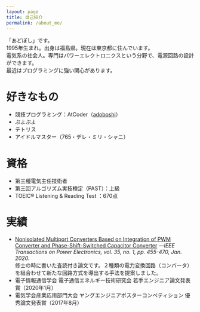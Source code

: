 ```yaml
---
layout: page
title: 自己紹介
permalink: /about_me/
---
```

「あどぼし」です。<br>
1995年生まれ。出身は福島県。現在は東京都に住んでいます。<br>
電気系の社会人。専門はパワーエレクトロニクスという分野で、電源回路の設計ができます。<br>
最近はプログラミングに強い関心があります。<br>

# 好きなもの
- 競技プログラミング：AtCoder（[adoboshi](https://atcoder.jp/users/adoboshi)）
- ぷよぷよ
- テトリス
- アイドルマスター（765・デレ・ミリ・シャニ）

# 資格
- 第三種電気主任技術者
- 第三回アルゴリズム実技検定（PAST）：上級
- TOEIC® Listening & Reading Test ：670点

# 実績
- [Nonisolated Multiport Converters Based on Integration of PWM Converter and Phase-Shift-Switched Capacitor Converter](https://ieeexplore.ieee.org/document/8695085)
*―IEEE Transactions on Power Electronics, vol. 35, no. 1, pp. 455-470, Jan. 2020.*<br>
修士の時に書いた査読付き論文です。２種類の電力変換回路（コンバータ）を組合わせて新たな回路方式を導出する手法を提案しました。
- 電子情報通信学会 電子通信エネルギー技術研究会 若手エンジニア論文発表賞（2020年1月）
- 電気学会産業応用部門大会 ヤングエンジニアポスターコンペティション 優秀論文発表賞（2017年8月）